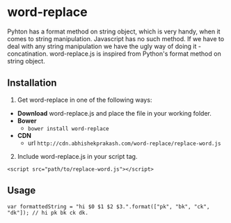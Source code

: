 # word-replace

Pyhton has a format method on string object, which is very handy, when it comes to string manipulation. Javascript has no such method. If we have to deal with any string manipulation we have the ugly way of doing it - concatination.
word-replace.js is inspired from Python's format method on string object.

Installation
-----------

1. Get word-replace in one of the following ways:
  - **Download** word-replace.js and place the file in your working folder.
  - **Bower**
    - ```bower install word-replace```
  - **CDN**
    - url ``` http://cdn.abhishekprakash.com/word-replace/replace-word.js ```

2. Include word-replace.js in your script tag.

  ``` <script src="path/to/replace-word.js"></script> ```


Usage
-----

    var formattedString = "hi $0 $1 $2 $3.".format(["pk", "bk", "ck", "dk"]); // hi pk bk ck dk.
